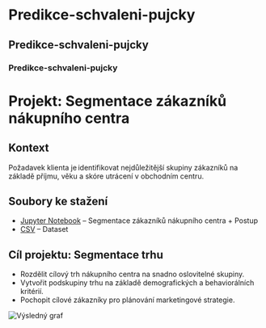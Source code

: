 # Predikce-schvaleni-pujcky
## Predikce-schvaleni-pujcky
### Predikce-schvaleni-pujcky


#  Projekt: Segmentace zákazníků nákupního centra

## Kontext
Požadavek klienta je identifikovat nejdůležitější skupiny zákazníků na základě příjmu, věku a skóre utrácení v obchodním centru.

##  Soubory ke stažení
-  [Jupyter Notebook](segmentace.ipynb) – Segmentace zákazníků nákupního centra + Postup
-  [CSV](Mall_Customers.csv) – Dataset

## Cíl projektu: Segmentace trhu
- Rozdělit cílový trh nákupního centra na snadno oslovitelné skupiny.
- Vytvořit podskupiny trhu na základě demografických a behaviorálních kritérií.
- Pochopit cílové zákazníky pro plánování marketingové strategie.

![Výsledný graf](output.png)

